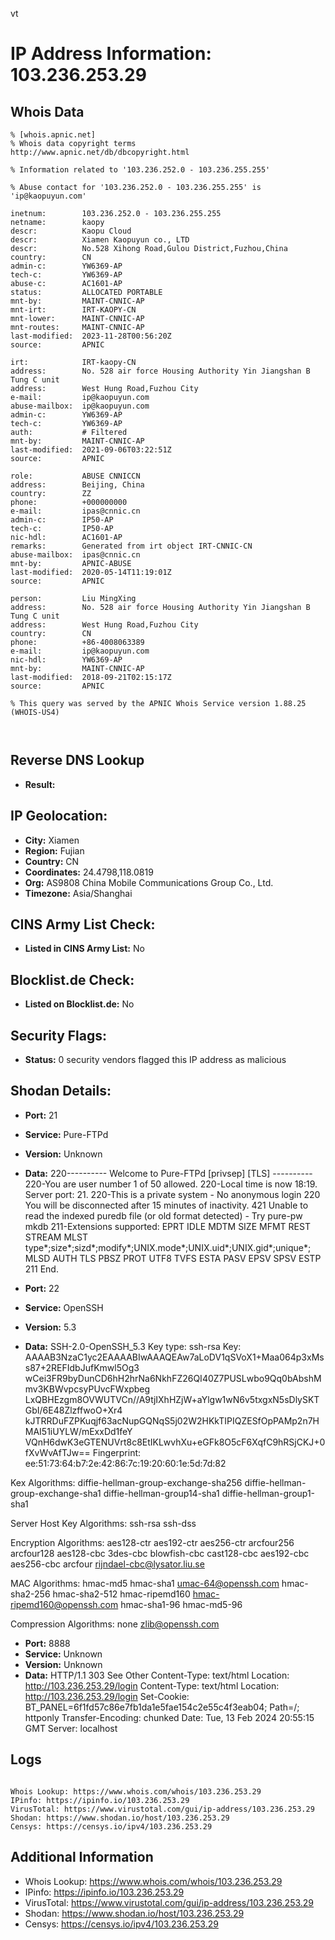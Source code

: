 vt
# IP Address Information: 103.236.253.29

## Whois Data
```
% [whois.apnic.net]
% Whois data copyright terms    http://www.apnic.net/db/dbcopyright.html

% Information related to '103.236.252.0 - 103.236.255.255'

% Abuse contact for '103.236.252.0 - 103.236.255.255' is 'ip@kaopuyun.com'

inetnum:        103.236.252.0 - 103.236.255.255
netname:        kaopy
descr:          Kaopu Cloud
descr:          Xiamen Kaopuyun co., LTD
descr:          No.528 Xihong Road,Gulou District,Fuzhou,China
country:        CN
admin-c:        YW6369-AP
tech-c:         YW6369-AP
abuse-c:        AC1601-AP
status:         ALLOCATED PORTABLE
mnt-by:         MAINT-CNNIC-AP
mnt-irt:        IRT-KAOPY-CN
mnt-lower:      MAINT-CNNIC-AP
mnt-routes:     MAINT-CNNIC-AP
last-modified:  2023-11-28T00:56:20Z
source:         APNIC

irt:            IRT-kaopy-CN
address:        No. 528 air force Housing Authority Yin Jiangshan B Tung C unit
address:        West Hung Road,Fuzhou City
e-mail:         ip@kaopuyun.com
abuse-mailbox:  ip@kaopuyun.com
admin-c:        YW6369-AP
tech-c:         YW6369-AP
auth:           # Filtered
mnt-by:         MAINT-CNNIC-AP
last-modified:  2021-09-06T03:22:51Z
source:         APNIC

role:           ABUSE CNNICCN
address:        Beijing, China
country:        ZZ
phone:          +000000000
e-mail:         ipas@cnnic.cn
admin-c:        IP50-AP
tech-c:         IP50-AP
nic-hdl:        AC1601-AP
remarks:        Generated from irt object IRT-CNNIC-CN
abuse-mailbox:  ipas@cnnic.cn
mnt-by:         APNIC-ABUSE
last-modified:  2020-05-14T11:19:01Z
source:         APNIC

person:         Liu MingXing
address:        No. 528 air force Housing Authority Yin Jiangshan B Tung C unit
address:        West Hung Road,Fuzhou City
country:        CN
phone:          +86-4008063389
e-mail:         ip@kaopuyun.com
nic-hdl:        YW6369-AP
mnt-by:         MAINT-CNNIC-AP
last-modified:  2018-09-21T02:15:17Z
source:         APNIC

% This query was served by the APNIC Whois Service version 1.88.25 (WHOIS-US4)



```
## Reverse DNS Lookup
- **Result:** 

## IP Geolocation:
- **City:** Xiamen
- **Region:** Fujian
- **Country:** CN
- **Coordinates:** 24.4798,118.0819
- **Org:** AS9808 China Mobile Communications Group Co., Ltd.
- **Timezone:** Asia/Shanghai

## CINS Army List Check:
- **Listed in CINS Army List:** 
No

## Blocklist.de Check:
- **Listed on Blocklist.de:** 
No

## Security Flags:
- **Status:** 0 security vendors flagged this IP address as malicious

## Shodan Details:
- **Port:** 21
- **Service:** Pure-FTPd
- **Version:** Unknown
- **Data:** 220---------- Welcome to Pure-FTPd [privsep] [TLS] ----------
220-You are user number 1 of 50 allowed.
220-Local time is now 18:19. Server port: 21.
220-This is a private system - No anonymous login
220 You will be disconnected after 15 minutes of inactivity.
421 Unable to read the indexed puredb file (or old format detected) - Try pure-pw mkdb
211-Extensions supported:
 EPRT
 IDLE
 MDTM
 SIZE
 MFMT
 REST STREAM
 MLST type*;size*;sizd*;modify*;UNIX.mode*;UNIX.uid*;UNIX.gid*;unique*;
 MLSD
 AUTH TLS
 PBSZ
 PROT
 UTF8
 TVFS
 ESTA
 PASV
 EPSV
 SPSV
 ESTP
211 End.


- **Port:** 22
- **Service:** OpenSSH
- **Version:** 5.3
- **Data:** SSH-2.0-OpenSSH_5.3
Key type: ssh-rsa
Key: AAAAB3NzaC1yc2EAAAABIwAAAQEAw7aLoDV1qSVoX1+Maa064p3xMss87+2REFIdbJufKmwl5Og3
wCei3FR9byDunCD6hH2hrNa6NkhFZ26QI40Z7PUSLwbo9Qq0bAbshMmv3KBWvpcsyPUvcFWxpbeg
LxQBHEzgm8OVWUTVCn//A9tjIXhHZjW+aYlgw1wN6v5txgxN5sDlySKTGbI/6E48ZlzffwoO+Xr4
kJTRRDuFZPKuqjf63acNupGQNqS5j02W2HKkTIPIQZESfOpPAMp2n7HMAI51iUYLW/mExxDd1feY
VQnH6dwK3eGTENUVrt8c8EtIKLwvhXu+eGFk8O5cF6XqfC9hRSjCKJ+0fXvWvAfTJw==
Fingerprint: ee:51:73:64:b7:2e:42:86:7c:19:20:60:1e:5d:7d:82

Kex Algorithms:
	diffie-hellman-group-exchange-sha256
	diffie-hellman-group-exchange-sha1
	diffie-hellman-group14-sha1
	diffie-hellman-group1-sha1

Server Host Key Algorithms:
	ssh-rsa
	ssh-dss

Encryption Algorithms:
	aes128-ctr
	aes192-ctr
	aes256-ctr
	arcfour256
	arcfour128
	aes128-cbc
	3des-cbc
	blowfish-cbc
	cast128-cbc
	aes192-cbc
	aes256-cbc
	arcfour
	rijndael-cbc@lysator.liu.se

MAC Algorithms:
	hmac-md5
	hmac-sha1
	umac-64@openssh.com
	hmac-sha2-256
	hmac-sha2-512
	hmac-ripemd160
	hmac-ripemd160@openssh.com
	hmac-sha1-96
	hmac-md5-96

Compression Algorithms:
	none
	zlib@openssh.com


- **Port:** 8888
- **Service:** Unknown
- **Version:** Unknown
- **Data:** HTTP/1.1 303 See Other
Content-Type: text/html
Location: http://103.236.253.29/login
Content-Type: text/html
Location: http://103.236.253.29/login
Set-Cookie: BT_PANEL=6f1fd57c86e7fb1da1e5fae154c2e55c4f3eab04; Path=/; httponly
Transfer-Encoding: chunked
Date: Tue, 13 Feb 2024 20:55:15 GMT
Server: localhost



## Logs
```

Whois Lookup: https://www.whois.com/whois/103.236.253.29
IPinfo: https://ipinfo.io/103.236.253.29
VirusTotal: https://www.virustotal.com/gui/ip-address/103.236.253.29
Shodan: https://www.shodan.io/host/103.236.253.29
Censys: https://censys.io/ipv4/103.236.253.29

```
## Additional Information
- Whois Lookup: https://www.whois.com/whois/103.236.253.29
- IPinfo: https://ipinfo.io/103.236.253.29
- VirusTotal: https://www.virustotal.com/gui/ip-address/103.236.253.29
- Shodan: https://www.shodan.io/host/103.236.253.29
- Censys: https://censys.io/ipv4/103.236.253.29

